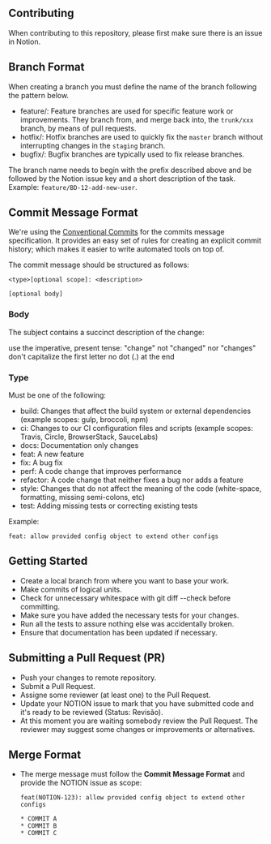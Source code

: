 ## Contributing

When contributing to this repository, please first make sure there is an issue in Notion.

## Branch Format

When creating a branch you must define the name of the branch following the pattern below.

- feature/: Feature branches are used for specific feature work or improvements. They branch from, and merge back into, the `trunk/xxx` branch, by means of pull requests.
- hotfix/: Hotfix branches are used to quickly fix the `master` branch without interrupting changes in the `staging` branch.
- bugfix/: Bugfix branches are typically used to fix release branches.

The branch name needs to begin with the prefix described above and be followed by the Notion issue key and a short description of the task. Example: `feature/BD-12-add-new-user`.

## Commit Message Format

We're using the [Conventional Commits](https://www.conventionalcommits.org/) for the commits message specification. It provides an easy set of rules for creating an explicit commit history; which makes it easier to write automated tools on top of.

The commit message should be structured as follows:

```
<type>[optional scope]: <description>

[optional body]
```

### Body

The subject contains a succinct description of the change:

use the imperative, present tense: "change" not "changed" nor "changes"
don't capitalize the first letter
no dot (.) at the end

### Type

Must be one of the following:

- build: Changes that affect the build system or external dependencies (example scopes: gulp, broccoli, npm)
- ci: Changes to our CI configuration files and scripts (example scopes: Travis, Circle, BrowserStack, SauceLabs)
- docs: Documentation only changes
- feat: A new feature
- fix: A bug fix
- perf: A code change that improves performance
- refactor: A code change that neither fixes a bug nor adds a feature
- style: Changes that do not affect the meaning of the code (white-space, formatting, missing semi-colons, etc)
- test: Adding missing tests or correcting existing tests

Example:

```
feat: allow provided config object to extend other configs
```

## Getting Started

- Create a local branch from where you want to base your work.
- Make commits of logical units.
- Check for unnecessary whitespace with git diff --check before committing.
- Make sure you have added the necessary tests for your changes.
- Run all the tests to assure nothing else was accidentally broken.
- Ensure that documentation has been updated if necessary.

## Submitting a Pull Request (PR)

- Push your changes to remote repository.
- Submit a Pull Request.
- Assigne some reviewer (at least one) to the Pull Request.
- Update your NOTION issue to mark that you have submitted code and it's ready to be reviewed (Status: Revisão).
- At this moment you are waiting somebody review the Pull Request. The reviewer may suggest some changes or improvements or alternatives.

## Merge Format

- The merge message must follow the **Commit Message Format** and provide the NOTION issue as scope:

  ```
  feat(NOTION-123): allow provided config object to extend other configs

  * COMMIT A
  * COMMIT B
  * COMMIT C
  ```
